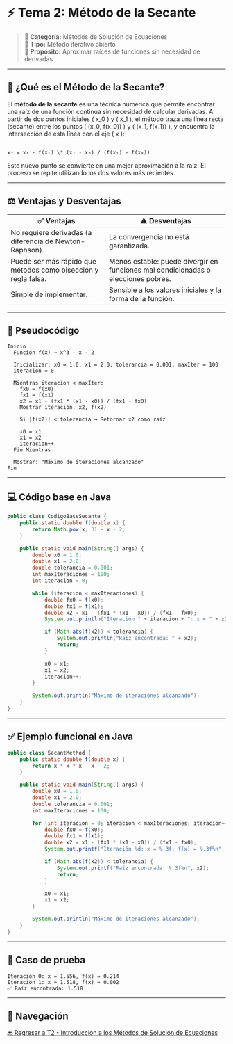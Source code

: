 # ⚡ Tema 2: Método de la Secante

> 📌 **Categoría:** Métodos de Solución de Ecuaciones  
> 🔁 **Tipo:** Método iterativo abierto  
> 🎯 **Propósito:** Aproximar raíces de funciones sin necesidad de derivadas

---

## 🧠 ¿Qué es el Método de la Secante?

El **método de la secante** es una técnica numérica que permite encontrar una raíz de una función continua sin necesidad de calcular derivadas. A partir de dos puntos iniciales \( x_0 \) y \( x_1 \), el método traza una línea recta (secante) entre los puntos \( (x_0, f(x_0)) \) y \( (x_1, f(x_1)) \), y encuentra la intersección de esta línea con el eje \( x \):

```

x₂ = x₁ - f(x₁) \* (x₁ - x₀) / (f(x₁) - f(x₀))

````

Este nuevo punto se convierte en una mejor aproximación a la raíz. El proceso se repite utilizando los dos valores más recientes.

---

## ⚖️ Ventajas y Desventajas

| ✅ Ventajas                                                                 | ⚠️ Desventajas                                                                     |
|-----------------------------------------------------------------------------|-------------------------------------------------------------------------------------|
| No requiere derivadas (a diferencia de Newton-Raphson).                     | La convergencia no está garantizada.                                               |
| Puede ser más rápido que métodos como bisección y regla falsa.              | Menos estable: puede divergir en funciones mal condicionadas o elecciones pobres.  |
| Simple de implementar.                                                      | Sensible a los valores iniciales y la forma de la función.                         |

---

## 🧮 Pseudocódigo

```text
Inicio
  Función f(x) → x^3 - x - 2

  Inicializar: x0 = 1.0, x1 = 2.0, tolerancia = 0.001, maxIter = 100
  iteracion = 0

  Mientras iteracion < maxIter:
    fx0 = f(x0)
    fx1 = f(x1)
    x2 = x1 - (fx1 * (x1 - x0)) / (fx1 - fx0)
    Mostrar iteración, x2, f(x2)

    Si |f(x2)| < tolerancia → Retornar x2 como raíz

    x0 = x1
    x1 = x2
    iteracion++
  Fin Mientras

  Mostrar: "Máximo de iteraciones alcanzado"
Fin
````

---

## 💻 Código base en Java

```java
public class CodigoBaseSecante {
    public static double f(double x) {
        return Math.pow(x, 3) - x - 2;
    }

    public static void main(String[] args) {
        double x0 = 1.0;
        double x1 = 2.0;
        double tolerancia = 0.001;
        int maxIteraciones = 100;
        int iteracion = 0;

        while (iteracion < maxIteraciones) {
            double fx0 = f(x0);
            double fx1 = f(x1);
            double x2 = x1 - (fx1 * (x1 - x0)) / (fx1 - fx0);
            System.out.println("Iteración " + iteracion + ": x = " + x2 + ", f(x) = " + f(x2));

            if (Math.abs(f(x2)) < tolerancia) {
                System.out.println("Raíz encontrada: " + x2);
                return;
            }

            x0 = x1;
            x1 = x2;
            iteracion++;
        }

        System.out.println("Máximo de iteraciones alcanzado");
    }
}
```

---

## ✅ Ejemplo funcional en Java

```java
public class SecantMethod {
    public static double f(double x) {
        return x * x * x - x - 2;
    }

    public static void main(String[] args) {
        double x0 = 1.0;
        double x1 = 2.0;
        double tolerancia = 0.001;
        int maxIteraciones = 100;

        for (int iteracion = 0; iteracion < maxIteraciones; iteracion++) {
            double fx0 = f(x0);
            double fx1 = f(x1);
            double x2 = x1 - (fx1 * (x1 - x0)) / (fx1 - fx0);
            System.out.printf("Iteración %d: x = %.3f, f(x) = %.3f%n", iteracion, x2, f(x2));

            if (Math.abs(f(x2)) < tolerancia) {
                System.out.printf("Raíz encontrada: %.3f%n", x2);
                return;
            }

            x0 = x1;
            x1 = x2;
        }

        System.out.println("Máximo de iteraciones alcanzado");
    }
}
```

---

## 🔬 Caso de prueba

```text
Iteración 0: x = 1.556, f(x) = 0.214
Iteración 1: x = 1.518, f(x) = 0.002
✅ Raíz encontrada: 1.518
```

---

## 🔗 Navegación

[🔙 Regresar a T2 - Introducción a los Métodos de Solución de Ecuaciones](https://github.com/Juan200519287393u83/Metodos_Numericos/blob/main/T2%20-%20M%C3%A9todos%20de%20Soluci%C3%B3n%20de%20Ecuaciones/Introducci%C3%B3n%20a%20los%20M%C3%A9todos%20de%20Soluci%C3%B3n%20de%20Ecuaciones.md)
